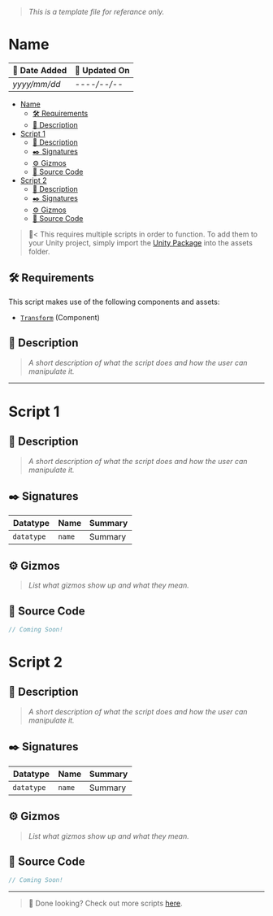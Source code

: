 > *This is a template file for referance only.*
# Name

| 📆 Date Added | 📆 Updated On |
|-|-|
|*yyyy/mm/dd*|*----/--/--*|

- [Name](#name)
  - [🛠️ Requirements](#️-requirements)
  - [📖 Description](#-description)
- [Script 1](#script-1)
  - [📖 Description](#-description-1)
  - [✒️ Signatures](#️-signatures)
  - [⚙️ Gizmos](#️-gizmos)
  - [💾 Source Code](#-source-code)
- [Script 2](#script-2)
  - [📖 Description](#-description-2)
  - [✒️ Signatures](#️-signatures-1)
  - [⚙️ Gizmos](#️-gizmos-1)
  - [💾 Source Code](#-source-code-1)

> :paperclip:< This requires multiple scripts in order to function. To add them to your Unity project, simply import the [Unity Package](./) into the assets folder.

## 🛠️ Requirements

This script makes use of the following components and assets:
- [`Transform`][transform] (Component)

## 📖 Description
> *A short description of what the script does and how the user can manipulate it.*

---
# Script 1

## 📖 Description
> *A short description of what the script does and how the user can manipulate it.*

## ✒️ Signatures
| Datatype | Name | Summary |
|-|-|-|
| `datatype ` | `name ` | Summary |

## ⚙️ Gizmos

> *List what gizmos show up and what they mean.*

## 💾 Source Code
```cs
// Coming Soon!
```

# Script 2

## 📖 Description
> *A short description of what the script does and how the user can manipulate it.*

## ✒️ Signatures
| Datatype | Name | Summary |
|-|-|-|
| `datatype ` | `name ` | Summary |

## ⚙️ Gizmos

> *List what gizmos show up and what they mean.*

## 💾 Source Code
```cs
// Coming Soon!
```
---
> :paperclip: Done looking? Check out more scripts [here](../).

[transform]: https://docs.unity3d.com/ScriptReference/Transform.html
